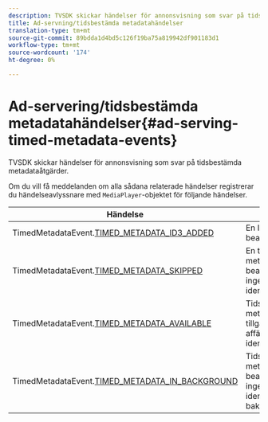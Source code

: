 ```yaml
---
description: TVSDK skickar händelser för annonsvisning som svar på tidsbestämda metadataåtgärder.
title: Ad-servning/tidsbestämda metadatahändelser
translation-type: tm+mt
source-git-commit: 89bdda1d4bd5c126f19ba75a819942df901183d1
workflow-type: tm+mt
source-wordcount: '174'
ht-degree: 0%

---
```



# Ad-servering/tidsbestämda metadatahändelser{#ad-serving-timed-metadata-events}

TVSDK skickar händelser för annonsvisning som svar på tidsbestämda metadataåtgärder.

Om du vill få meddelanden om alla sådana relaterade händelser registrerar du händelseavlyssnare med `MediaPlayer`-objektet för följande händelser.

| Händelse | Betydelse |
|---|---|
| TimedMetadataEvent.[TIMED_METADATA_ID3_ADDED](https://help.adobe.com/en_US/primetime/api/psdk/asdoc-dhls_1.4/com/adobe/mediacore/events/TimedMetadataEvent.html#TIMED_METADATA_ID3_ADDED) | En ID3-tidsmetadata bearbetades. |
| TimedMetadataEvent.[TIMED_METADATA_SKIPPED](https://help.adobe.com/en_US/primetime/api/psdk/asdoc-dhls_1.4/com/adobe/mediacore/events/TimedMetadataEvent.html#TIMED_METADATA_SKIPPED) | En tidsbestämd metadata bearbetades och ingen affärsmöjlighet identifierades. |
| TimedMetadataEvent.[TIMED_METADATA_AVAILABLE](https://help.adobe.com/en_US/primetime/api/psdk/asdoc-dhls_2.3/com/adobe/tvsdk/mediacore/events/TimedMetadataEvent.html#TIMED_METADATA_AVAILABLE) | Tidsbestämda metadata är tillgängliga och inga affärsmöjligheter identifierades. |
| TimedMetadataEvent.[TIMED_METADATA_IN_BACKGROUND](https://help.stage.adobe.com/en_US/primetime/api/psdk/asdoc-dhls_2.3/com/adobe/tvsdk/mediacore/events/TimedMetadataEvent.html#TIMED_METADATA_IN_BACKGROUND) | Tidsbestämda metadata bearbetades och ingen affärsmöjlighet identifierades i bakgrundsmanifestet. |